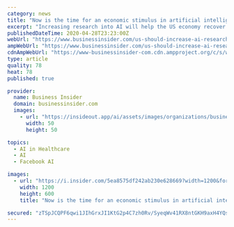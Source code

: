 ```yaml
---
category: news
title: "Now is the time for an economic stimulus in artificial intelligence — or the US could fall behind"
excerpt: "Increasing research into AI will help the US economy recover from the coronavirus pandemic and better position it for the future."
publishedDateTime: 2020-04-28T23:23:00Z
webUrl: "https://www.businessinsider.com/us-should-increase-ai-research-as-part-of-coronavirus-response-2020-4"
ampWebUrl: "https://www.businessinsider.com/us-should-increase-ai-research-as-part-of-coronavirus-response-2020-4?amp"
cdnAmpWebUrl: "https://www-businessinsider-com.cdn.ampproject.org/c/s/www.businessinsider.com/us-should-increase-ai-research-as-part-of-coronavirus-response-2020-4?amp"
type: article
quality: 78
heat: 78
published: true

provider:
  name: Business Insider
  domain: businessinsider.com
  images:
    - url: "https://insideout.app/ai/assets/images/organizations/businessinsider.com-50x50.jpg"
      width: 50
      height: 50

topics:
  - AI in Healthcare
  - AI
  - Facebook AI

images:
  - url: "https://i.insider.com/5ea8575df242ab230e628669?width=1200&format=jpeg"
    width: 1200
    height: 600
    title: "Now is the time for an economic stimulus in artificial intelligence — or the US could fall behind"

secured: "zTSpJCQPF6qwi1JIhGrxJI1KtG2p4C7zh0Rv/SyeqWv41RX8ntGKH9axH4YQscDw6F2xG9YUNrs0vztvGYoCyYoTbS45ZDavYVPWb8xVFTLNoHxER2u0FYTWcNnFwEqKyYaJWqlohB4pfxQ/3bCRATsBYwOF0p2OMTOrLUwIdske7DcVVcrpJd7taahfiLhbs6LQNky6eNuQ1pj+RJ5z2Za2LZV83VqkJsxnp3fqeARwBgC7ex0n+Sq8MZXj6qeaQvpcBC19yzzA12h67QdQqlnIJBm3UIkcqq/qLue6tpKJmtMgaDdq4NAe9v/4h2SQ7S6w8eQ31iKJomGnqOTqji+6yc8ttDi6be1GzQGCOIW6+2NBkwvO0spuQFUBWb4tgJuCE1TWqcAg7o3DYJHMV7jWPVymk3Timn/6wy02dsoWxxP7ySKEd/EJIZRkWyKPJ7XkyvFITLF+p4ox/javcd5KItVC9ElAza0pMX/Cho8=;MMtSA7mcwi5ca3x53qtgYA=="
---
```


